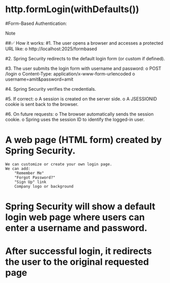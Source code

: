 # http.formLogin(withDefaults())
#Form-Based Authentication:
> [!NOTE]
##✅ How it works:
#1.	The user opens a browser and accesses a protected URL like:
	o	http://localhost:2025/formbased

#2.	Spring Security redirects to the default login form (or custom if defined).

#3.	The user submits the login form with username and password:
	o	POST /login
	o	Content-Type: application/x-www-form-urlencoded
	o	username=amit&password=amit

#4.	Spring Security verifies the credentials.

#5.	If correct:
	o	A session is created on the server side.
	o	A JSESSIONID cookie is sent back to the browser.

#6.	On future requests:
	o	The browser automatically sends the session cookie.
	o	Spring uses the session ID to identify the logged-in user.


# A web page (HTML form) created by Spring Security.
	We can customize or create your own login page.
	We can add:
	    "Remember Me"
	    "Forgot Password?"
	    "Sign Up" link
	    Company logo or background
	    	
#	Spring Security will show a default login web page where users can enter a username and password.
#	After successful login, it redirects the user to the original requested page